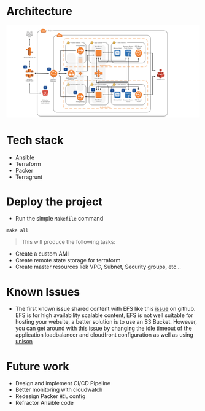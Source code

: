 # Architecture 
!["architect"](./images/wordpress-on-aws.png)

# Tech stack

* Ansible 
* Terraform
* Packer
* Terragrunt

# Deploy the project 

* Run the simple `Makefile` command

```
make all
```

> This will produce the following tasks:
 * Create a custom AMI
 * Create remote state storage for terraform
 * Create master resources liek VPC, Subnet, Security groups, etc...

# Known Issues

* The first known issue shared content with EFS like this [issue](https://github.com/aws-samples/aws-refarch-wordpress/issues/68) on github. EFS is for high availability scalable content, EFS is not well suitable for hosting your website, a better solution is to use an S3 Bucket. However, you can get around with this issue by changing the idle timeout of the application loadbalancer and cloudfront configuration as well as using [unison](https://github.com/aws-samples/aws-refarch-wordpress/issues/68#issuecomment-1118835350) 

# Future work

* Design and implement CI/CD Pipeline 
* Better monitoring with cloudwatch
* Redesign Packer `HCL` config
* Refractor Ansible code
